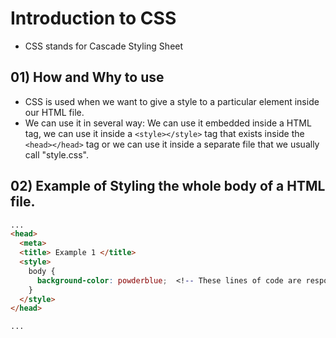 # Introduction to CSS
* CSS stands for Cascade Styling Sheet

## 01) How and Why to use
* CSS is used when we want to give a style to a particular element inside our HTML file.
* We can use it in several way: We can use it embedded inside a HTML tag, we can use it inside a ```<style></style>``` tag that exists inside the ```<head></head>``` tag or we can use it inside a separate file that we usually call "style.css".

## 02) Example of Styling the whole body of a HTML file.
```html
...
<head>
  <meta>
  <title> Example 1 </title>
  <style>
    body {
      background-color: powderblue;  <!-- These lines of code are responsible for changing the whole background color of our webiste. -->
    }
  </style>
</head>

...
```
